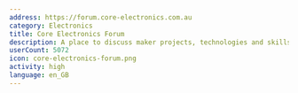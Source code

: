 ```yaml
---
address: https://forum.core-electronics.com.au
category: Electronics
title: Core Electronics Forum
description: A place to discuss maker projects, technologies and skills.
userCount: 5072
icon: core-electronics-forum.png
activity: high
language: en_GB
---
```


